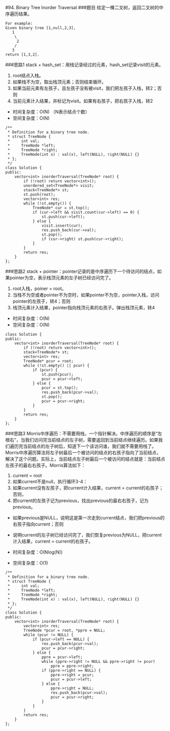 #94. Binary Tree Inorder Traversal
###题目
给定一棵二叉树，返回二叉树的中序遍历结果。
```
For example:
Given binary tree [1,null,2,3],
   1
    \
     2
    /
   3
return [1,3,2].
```

###思路1
stack + hash_set：用栈记录经过的元素，hash_set记录visit的元素。
1. root结点入栈。
2. 如果栈不为空，取出栈顶元素；否则结束循环。
3. 如果当前元素有左孩子，且左孩子没有被visit，我们把左孩子入栈，转2；否则
4. 当前元素计入结果，并标记为visit。如果有右孩子，把右孩子入栈，转2

 - 时间复杂度：O(N) （N表示结点个数）
 - 空间复杂度：O(N)
```
/**
 * Definition for a binary tree node.
 * struct TreeNode {
 *     int val;
 *     TreeNode *left;
 *     TreeNode *right;
 *     TreeNode(int x) : val(x), left(NULL), right(NULL) {}
 * };
 */
class Solution {
public:
    vector<int> inorderTraversal(TreeNode* root) {
        if (!root) return vector<int>();
        unordered_set<TreeNode*> visit;
        stack<TreeNode*> st;
        st.push(root);
        vector<int> res;
        while (!st.empty()) {
            TreeNode* cur = st.top();
            if (cur->left && visit.count(cur->left) == 0) {
                st.push(cur->left);
            } else {
                visit.insert(cur);
                res.push_back(cur->val);
                st.pop();
                if (cur->right) st.push(cur->right);
            }
        }
        return res;
    }
};
```

###思路2
stack + pointer：pointer记录的是中序遍历下一个待访问的结点，如果pointer为空，表示栈顶元素的左子树已经访问完了。
1. root入栈，poiner = root。
2. 当栈不为空或者pointer不为空时，如果pointer不为空，pointer入栈，访问pointer的左孩子，转4；否则
3. 栈顶元素计入结果，pointer指向栈顶元素的右孩子。弹出栈顶元素，转4

 - 时间复杂度：O(N)
 - 空间复杂度：O(N)
```
class Solution {
public:
    vector<int> inorderTraversal(TreeNode* root) {
        if (!root) return vector<int>();
        stack<TreeNode*> st;
        vector<int> res;
        TreeNode* pcur = root;
        while (!st.empty() || pcur) {
            if (pcur) {
                st.push(pcur);
                pcur = pcur->left;
            } else {
                pcur = st.top(); 
                res.push_back(pcur->val);
                st.pop();
                pcur = pcur->right;
            }
        }
        return res;
    }
};
```
###思路3
Morris中序遍历：不需要用栈，一个指针解决。中序遍历的顺序是“左根右”，当我们访问完当前结点的左子树，需要返回到当前结点继续遍历。如果我们遍历完当前结点的左子树后，知道下一个该访问谁，我们就不需要用栈了。Morris中序遍历算法将左子树最后一个被访问的结点的右孩子指向了当前结点，解决了这个问题。实际上，当前结点左子树最后一个被访问的结点就是：当前结点左孩子的最右右孩子。Morris算法如下：

1. current = root
2. 如果current不是null，执行循环3-4：
3. 如果current没有左孩子，把current计入结果，current = current的右孩子；否则，
4. 把current的左孩子记为previous，找出previous的最右右孩子，记为previous。
 - 如果previous是NULL，说明这是第一次走到current结点，我们把previous的右孩子指向current；否则
 - 说明current的左子树已经访问完了，我们恢复previous为NULL，把current计入结果，current = current的右孩子。

- 时间复杂度：O(Nlog(N))
- 空间复杂度：O(1)

```
/**
 * Definition for a binary tree node.
 * struct TreeNode {
 *     int val;
 *     TreeNode *left;
 *     TreeNode *right;
 *     TreeNode(int x) : val(x), left(NULL), right(NULL) {}
 * };
 */
class Solution {
public:
    vector<int> inorderTraversal(TreeNode* root) {
        vector<int> res;
        TreeNode *pcur = root, *ppre = NULL;
        while (pcur != NULL) {
            if (pcur->left == NULL) {
                res.push_back(pcur->val);
                pcur = pcur->right;
            } else {
                ppre = pcur->left;
                while (ppre->right != NULL && ppre->right != pcur)
                    ppre = ppre->right;
                if (ppre->right == NULL) {
                    ppre->right = pcur;
                    pcur = pcur->left;
                } else {
                    ppre->right = NULL;
                    res.push_back(pcur->val);
                    pcur = pcur->right;
                }
            }
        }
        return res;
    }
};
```
